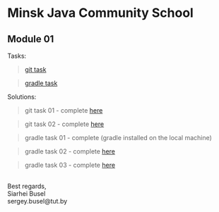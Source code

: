 # Minsk Java Community School

## Module 01

Tasks:
> [git task](https://github.com/mjc-school/MJC-School/blob/master/java/module%20%231.%20GIT%20%26%20Build%20Tools/git/git_task.md)

> [gradle task](https://github.com/mjc-school/MJC-School/blob/master/java/module%20%231.%20GIT%20%26%20Build%20Tools/git/git_task.md)

Solutions:

> git task 01 - complete [here](https://github.com/sjubusel/module_01_task_01_git)

> git task 02 - complete [here](https://github.com/sjubusel/module_01_task_02_git)

> gradle task 01 - complete (gradle installed on the local machine)

> gradle task 02 - complete [here](https://github.com/sjubusel/module_01_task_02_gradle)

> gradle task 03 - complete [here](https://github.com/sjubusel/module_01_task_03_gradle)

<br/>
Best regards,<br/>
Siarhei Busel<br/>
sergey.busel@tut.by